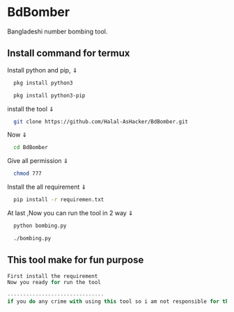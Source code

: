 
# BdBomber

Bangladeshi number bombing tool.



## Install command for termux
Install python and pip, ⇓

```bash
  pkg install python3
```
```bash
  pkg install python3-pip
```
install the tool ⇓

```bash
  git clone https://github.com/Halal-AsHacker/BdBomber.git
```
Now ⇓

```bash
  cd BdBomber
```

 Give all permission ⇓

```bash
  chmod 777
```
Install the all requirement ⇓

```bash
  pip install -r requiremen.txt
```
At last ,Now  you can run the tool in 2 way ⇓

```bash
  python bombing.py
```
```bash
  ./bombing.py
```

## This tool make for fun purpose

```javascript
First install the requirement
Now you ready for run the tool

-------------------------------
if you do any crime with using this tool so i am not responsible for this.
```

